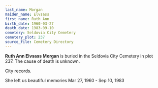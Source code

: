 ```yaml
---
last_name: Morgan
maiden_name: Elvsass
first_name: Ruth Ann
birth_date: 1960-03-27
death_date: 1983-09-10
cemetery: Seldovia City Cemetery
cemetery_plot: 237
source_file: Cemetery Directory
---
```

**Ruth Ann Elvsass  Morgan** is buried in the Seldovia City Cemetery in plot 237.  The cause of death is unknown.

City records.

She left us beautiful memories Mar 27, 1960 - Sep 10, 1983
